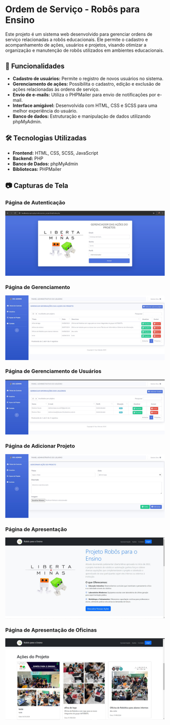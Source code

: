 # Ordem de Serviço - Robôs para Ensino

Este projeto é um sistema web desenvolvido para gerenciar ordens de serviço relacionadas a robôs educacionais. Ele permite o cadastro e acompanhamento de ações, usuários e projetos, visando otimizar a organização e manutenção de robôs utilizados em ambientes educacionais.

## 📌 Funcionalidades

- **Cadastro de usuários:** Permite o registro de novos usuários no sistema.
- **Gerenciamento de ações:** Possibilita o cadastro, edição e exclusão de ações relacionadas às ordens de serviço.
- **Envio de e-mails:** Utiliza o PHPMailer para envio de notificações por e-mail.
- **Interface amigável:** Desenvolvida com HTML, CSS e SCSS para uma melhor experiência do usuário.
- **Banco de dados:** Estruturação e manipulação de dados utilizando phpMyAdmin.

## 🛠️ Tecnologias Utilizadas

- **Frontend:** HTML, CSS, SCSS, JavaScript
- **Backend:** PHP
- **Banco de Dados:** phpMyAdmin
- **Bibliotecas:** PHPMailer

## 📷 Capturas de Tela

### Página de Autenticação
![Página de Autenticação](./pagina_autenticacao.jpeg)

### Página de Gerenciamento
![Página de Gerenciamento](./pagina_gerenciamento.jpeg)

### Página de Gerenciamento de Usuários
![Página de Gerenciamento de Usuários](./pagina_gerenciamento_usuarios.jpeg)

### Página de Adicionar Projeto
![Página de Adicionar Projeto](./pagina_adicionar_projeto.jpeg)

### Página de Apresentação
![Página de Apresentação](./pagina_apresentacao.jpeg)

### Página de Apresentação de Oficinas
![Página de Apresentação Oficinas](./pagina_apresentacao_oficinas.jpeg)





